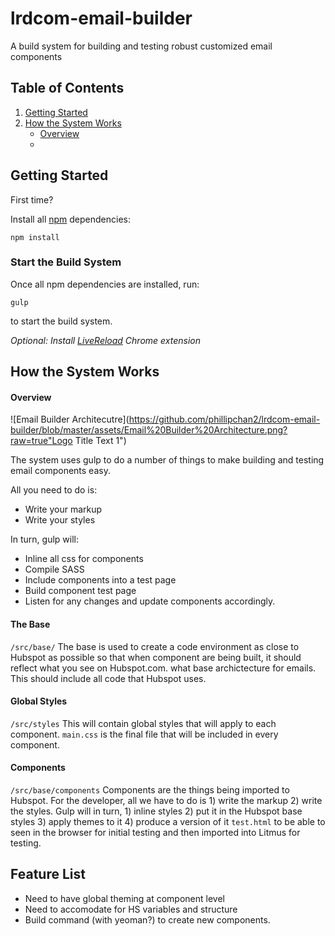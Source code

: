 # lrdcom-email-builder
A build system for building and testing robust customized email components

## Table of Contents
1. [Getting Started](#getting-started)
2. [How the System Works](#how-it-works)
    - [Overview](#overview)
    - 

## Getting Started

First time?

Install all [npm](https://www.npmjs.com/) dependencies:
```
npm install
```

### Start the Build System

Once all npm dependencies are installed, run:
```
gulp
```

to start the build system.

*Optional: Install [LiveReload](https://chrome.google.com/webstore/detail/livereload/jnihajbhpnppcggbcgedagnkighmdlei?hl=en) Chrome extension*

## How the System Works

#### Overview

![Email Builder Architecutre](https://github.com/phillipchan2/lrdcom-email-builder/blob/master/assets/Email%20Builder%20Architecture.png?raw=true"Logo Title Text 1")

The system uses gulp to do a number of things to make building and testing email components easy.

All you need to do is:
- Write your markup
- Write your styles

In turn, gulp will:
- Inline all css for components
- Compile SASS
- Include components into a test page
- Build component test page
- Listen for any changes and update components accordingly.

#### The Base

`/src/base/`
The base is used to create a code environment as close to Hubspot as possible so that when component are being built, it should reflect what you see on Hubspot.com. what base archictecture for emails. This should include all code that Hubspot uses. 

#### Global Styles
`/src/styles`
This will contain global styles that will apply to each component. `main.css` is the final file that will be included in every component.

#### Components
`/src/base/components`
Components are the things being imported to Hubspot. For the developer, all we have to do is 1) write the markup 2) write the styles. Gulp will in turn, 1) inline styles 2) put it in the Hubspot base styles 3) apply themes to it 4) produce a version of it `test.html` to be able to seen in the browser for initial testing and then imported into Litmus for testing.

## Feature List
- Need to have global theming at component level
- Need to accomodate for HS variables and structure
- Build command (with yeoman?) to create new components.

